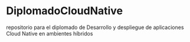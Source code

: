 # DiplomadoCloudNative
repositorio para el diplomado de Desarrollo y despliegue de aplicaciones Cloud Native en ambientes híbridos
